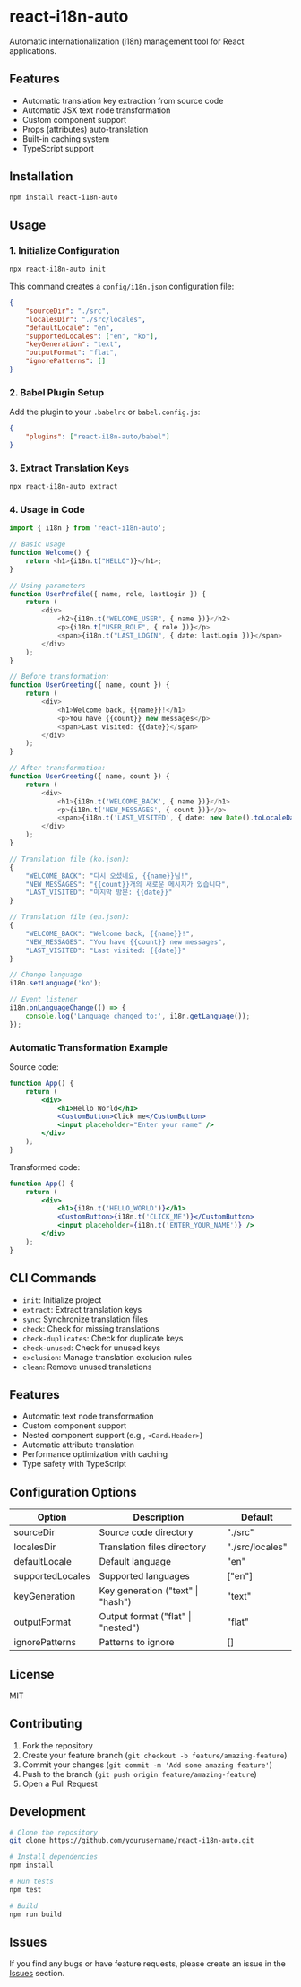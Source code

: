 # react-i18n-auto

Automatic internationalization (i18n) management tool for React applications.

## Features

- Automatic translation key extraction from source code
- Automatic JSX text node transformation
- Custom component support
- Props (attributes) auto-translation
- Built-in caching system
- TypeScript support

## Installation

```bash
npm install react-i18n-auto
```

## Usage

### 1. Initialize Configuration

```bash
npx react-i18n-auto init
```

This command creates a `config/i18n.json` configuration file:

```json
{
    "sourceDir": "./src",
    "localesDir": "./src/locales",
    "defaultLocale": "en",
    "supportedLocales": ["en", "ko"],
    "keyGeneration": "text",
    "outputFormat": "flat",
    "ignorePatterns": []
}
```

### 2. Babel Plugin Setup

Add the plugin to your `.babelrc` or `babel.config.js`:

```json
{
    "plugins": ["react-i18n-auto/babel"]
}
```

### 3. Extract Translation Keys

```bash
npx react-i18n-auto extract
```

### 4. Usage in Code

```typescript
import { i18n } from 'react-i18n-auto';

// Basic usage
function Welcome() {
    return <h1>{i18n.t("HELLO")}</h1>;
}

// Using parameters
function UserProfile({ name, role, lastLogin }) {
    return (
        <div>
            <h2>{i18n.t("WELCOME_USER", { name })}</h2>
            <p>{i18n.t("USER_ROLE", { role })}</p>
            <span>{i18n.t("LAST_LOGIN", { date: lastLogin })}</span>
        </div>
    );
}

// Before transformation:
function UserGreeting({ name, count }) {
    return (
        <div>
            <h1>Welcome back, {{name}}!</h1>
            <p>You have {{count}} new messages</p>
            <span>Last visited: {{date}}</span>
        </div>
    );
}

// After transformation:
function UserGreeting({ name, count }) {
    return (
        <div>
            <h1>{i18n.t('WELCOME_BACK', { name })}</h1>
            <p>{i18n.t('NEW_MESSAGES', { count })}</p>
            <span>{i18n.t('LAST_VISITED', { date: new Date().toLocaleDateString() })}</span>
        </div>
    );
}

// Translation file (ko.json):
{
    "WELCOME_BACK": "다시 오셨네요, {{name}}님!",
    "NEW_MESSAGES": "{{count}}개의 새로운 메시지가 있습니다",
    "LAST_VISITED": "마지막 방문: {{date}}"
}

// Translation file (en.json):
{
    "WELCOME_BACK": "Welcome back, {{name}}!",
    "NEW_MESSAGES": "You have {{count}} new messages",
    "LAST_VISITED": "Last visited: {{date}}"
}

// Change language
i18n.setLanguage('ko');

// Event listener
i18n.onLanguageChange(() => {
    console.log('Language changed to:', i18n.getLanguage());
});
```

### Automatic Transformation Example

Source code:

```jsx
function App() {
    return (
        <div>
            <h1>Hello World</h1>
            <CustomButton>Click me</CustomButton>
            <input placeholder="Enter your name" />
        </div>
    );
}
```

Transformed code:

```jsx
function App() {
    return (
        <div>
            <h1>{i18n.t('HELLO_WORLD')}</h1>
            <CustomButton>{i18n.t('CLICK_ME')}</CustomButton>
            <input placeholder={i18n.t('ENTER_YOUR_NAME')} />
        </div>
    );
}
```

## CLI Commands

- `init`: Initialize project
- `extract`: Extract translation keys
- `sync`: Synchronize translation files
- `check`: Check for missing translations
- `check-duplicates`: Check for duplicate keys
- `check-unused`: Check for unused keys
- `exclusion`: Manage translation exclusion rules
- `clean`: Remove unused translations

## Features

- Automatic text node transformation
- Custom component support
- Nested component support (e.g., `<Card.Header>`)
- Automatic attribute translation
- Performance optimization with caching
- Type safety with TypeScript

## Configuration Options

| Option           | Description                        | Default         |
| ---------------- | ---------------------------------- | --------------- |
| sourceDir        | Source code directory              | "./src"         |
| localesDir       | Translation files directory        | "./src/locales" |
| defaultLocale    | Default language                   | "en"            |
| supportedLocales | Supported languages                | ["en"]          |
| keyGeneration    | Key generation ("text" \| "hash")  | "text"          |
| outputFormat     | Output format ("flat" \| "nested") | "flat"          |
| ignorePatterns   | Patterns to ignore                 | []              |

## License

MIT

## Contributing

1. Fork the repository
2. Create your feature branch (`git checkout -b feature/amazing-feature`)
3. Commit your changes (`git commit -m 'Add some amazing feature'`)
4. Push to the branch (`git push origin feature/amazing-feature`)
5. Open a Pull Request

## Development

```bash
# Clone the repository
git clone https://github.com/yourusername/react-i18n-auto.git

# Install dependencies
npm install

# Run tests
npm test

# Build
npm run build
```

## Issues

If you find any bugs or have feature requests, please create an issue in the [Issues](https://github.com/yourusername/react-i18n-auto/issues) section.
